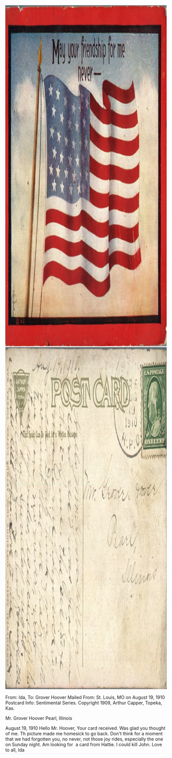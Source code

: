 <html><body><a href="/wp-content/uploads/2014/06/postcard-2014-20140602_17432454_0434.jpg"><img class="alignnone size-full wp-image-1034" src="/wp-content/uploads/2014/06/postcard-2014-20140602_17432454_0434.jpg" alt="postcard-2014-20140602_17432454_0434" width="1502" height="1063"></a> <a href="/wp-content/uploads/2014/06/postcard-2014-20140602_17433905_0435.jpg"><img class="alignnone size-full wp-image-1035" src="/wp-content/uploads/2014/06/postcard-2014-20140602_17433905_0435.jpg" alt="postcard-2014-20140602_17433905_0435" width="1534" height="1066"></a>

From: Ida, To: Grover Hoover
Mailed From: St. Louis, MO on August 19, 1910
Postcard Info: Sentimental Series. Copyright 1909, Arthur Capper, Topeka, Kas.

Mr. Grover Hoover
Pearl, Illinois

August 19, 1910
Hello Mr. Hoover,
Your card received. Was glad you thought of me. Th picture made me homesick to go back. Don't think for a moment that we had forgotten you, no never, not those joy rides, especially the one on Sunday night. Am looking for  a card from Hattie. I could kill John. Love to all,
Ida</body></html>
